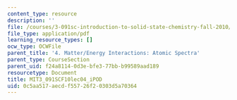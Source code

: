 ```yaml
---
content_type: resource
description: ''
file: /courses/3-091sc-introduction-to-solid-state-chemistry-fall-2010/0c5aa517aecdf55726f20303d5a70364_MIT3_091SCF10lec04_iPOD.pdf
file_type: application/pdf
learning_resource_types: []
ocw_type: OCWFile
parent_title: '4. Matter/Energy Interactions: Atomic Spectra'
parent_type: CourseSection
parent_uid: f24a8114-0d3e-bfe3-77bb-b99589aad189
resourcetype: Document
title: MIT3_091SCF10lec04_iPOD
uid: 0c5aa517-aecd-f557-26f2-0303d5a70364
---
```

